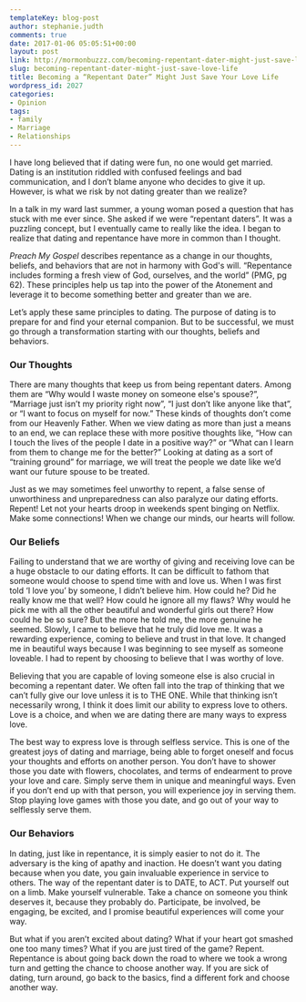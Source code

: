 ```yaml
---
templateKey: blog-post
author: stephanie.judth
comments: true
date: 2017-01-06 05:05:51+00:00
layout: post
link: http://mormonbuzzz.com/becoming-repentant-dater-might-just-save-love-life/
slug: becoming-repentant-dater-might-just-save-love-life
title: Becoming a “Repentant Dater” Might Just Save Your Love Life
wordpress_id: 2027
categories:
- Opinion
tags:
- family
- Marriage
- Relationships
---
```


I have long believed that if dating were fun, no one would get married. Dating is an institution riddled with confused feelings and bad communication, and I don’t blame anyone who decides to give it up. However, is what we risk by not dating greater than we realize?

In a talk in my ward last summer, a young woman posed a question that has stuck with me ever since. She asked if we were “repentant daters”. It was a puzzling concept, but I eventually came to really like the idea. I began to realize that dating and repentance have more in common than I thought.

_Preach My Gospel_ describes repentance as a change in our thoughts, beliefs, and behaviors that are not in harmony with God's will. “Repentance includes forming a fresh view of God, ourselves, and the world” (PMG, pg 62). These principles help us tap into the power of the Atonement and leverage it to become something better and greater than we are.

Let’s apply these same principles to dating. The purpose of dating is to prepare for and find your eternal companion. But to be successful, we must go through a transformation starting with our thoughts, beliefs and behaviors.


### Our Thoughts


There are many thoughts that keep us from being repentant daters. Among them are “Why would I waste money on someone else's spouse?”, “Marriage just isn’t my priority right now”, “I just don’t like anyone like that”, or “I want to focus on myself for now.” These kinds of thoughts don’t come from our Heavenly Father. When we view dating as more than just a means to an end, we can replace these with more positive thoughts like, “How can I touch the lives of the people I date in a positive way?” or “What can I learn from them to change me for the better?” Looking at dating as a sort of “training ground” for marriage, we will treat the people we date like we’d want our future spouse to be treated.

Just as we may sometimes feel unworthy to repent, a false sense of unworthiness and unpreparedness can also paralyze our dating efforts. Repent! Let not your hearts droop in weekends spent binging on Netflix. Make some connections! When we change our minds, our hearts will follow.


### Our Beliefs


Failing to understand that we are worthy of giving and receiving love can be a huge obstacle to our dating efforts. It can be difficult to fathom that someone would choose to spend time with and love us. When I was first told ‘I love you’ by someone, I didn’t believe him. How could he? Did he really know me that well? How could he ignore all my flaws? Why would he pick me with all the other beautiful and wonderful girls out there? How could he be so sure? But the more he told me, the more genuine he seemed. Slowly, I came to believe that he truly did love me. It was a rewarding experience, coming to believe and trust in that love. It changed me in beautiful ways because I was beginning to see myself as someone loveable. I had to repent by choosing to believe that I was worthy of love.

Believing that you are capable of loving someone else is also crucial in becoming a repentant dater. We often fall into the trap of thinking that we can’t fully give our love unless it is to THE ONE. While that thinking isn’t necessarily wrong, I think it does limit our ability to express love to others. Love is a choice, and when we are dating there are many ways to express love.

The best way to express love is through selfless service. This is one of the greatest joys of dating and marriage, being able to forget oneself and focus your thoughts and efforts on another person. You don’t have to shower those you date with flowers, chocolates, and terms of endearment to prove your love and care. Simply serve them in unique and meaningful ways. Even if you don’t end up with that person, you will experience joy in serving them. Stop playing love games with those you date, and go out of your way to selflessly serve them.


### Our Behaviors


In dating, just like in repentance, it is simply easier to not do it. The adversary is the king of apathy and inaction. He doesn’t want you dating because when you date, you gain invaluable experience in service to others. The way of the repentant dater is to DATE, to ACT. Put yourself out on a limb. Make yourself vulnerable. Take a chance on someone you think deserves it, because they probably do. Participate, be involved, be engaging, be excited, and I promise beautiful experiences will come your way.

But what if you aren’t excited about dating? What if your heart got smashed one too many times? What if you are just tired of the game? Repent. Repentance is about going back down the road to where we took a wrong turn and getting the chance to choose another way. If you are sick of dating, turn around, go back to the basics, find a different fork and choose another way.
